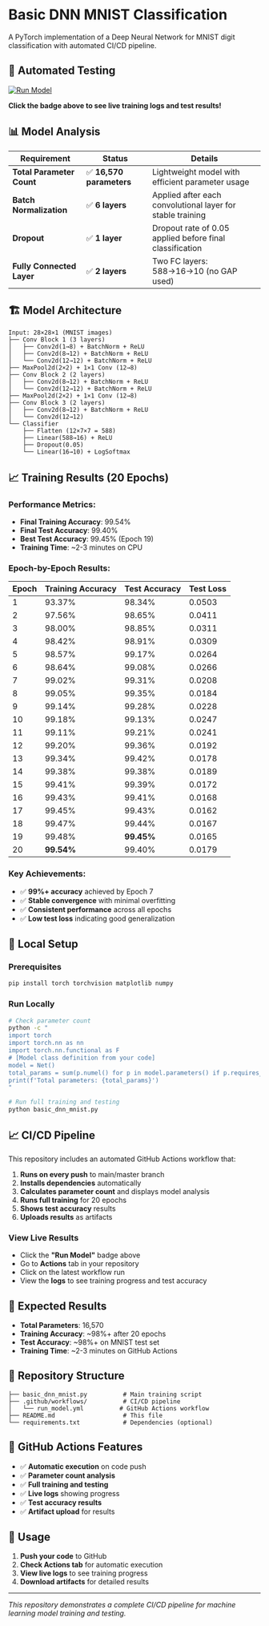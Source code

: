 # Basic DNN MNIST Classification

A PyTorch implementation of a Deep Neural Network for MNIST digit classification with automated CI/CD pipeline.

## 🚀 Automated Testing

[![Run Model](https://github.com/YOUR_USERNAME/YOUR_REPO_NAME/actions/workflows/run_model.yml/badge.svg)](https://github.com/YOUR_USERNAME/YOUR_REPO_NAME/actions/workflows/run_model.yml)

**Click the badge above to see live training logs and test results!**

## 📊 Model Analysis

| Requirement | Status | Details |
|-------------|--------|---------|
| **Total Parameter Count** | ✅ **16,570 parameters** | Lightweight model with efficient parameter usage |
| **Batch Normalization** | ✅ **6 layers** | Applied after each convolutional layer for stable training |
| **Dropout** | ✅ **1 layer** | Dropout rate of 0.05 applied before final classification |
| **Fully Connected Layer** | ✅ **2 layers** | Two FC layers: 588→16→10 (no GAP used) |

## 🏗️ Model Architecture

```
Input: 28×28×1 (MNIST images)
├── Conv Block 1 (3 layers)
│   ├── Conv2d(1→8) + BatchNorm + ReLU
│   ├── Conv2d(8→12) + BatchNorm + ReLU  
│   └── Conv2d(12→12) + BatchNorm + ReLU
├── MaxPool2d(2×2) + 1×1 Conv (12→8)
├── Conv Block 2 (2 layers)
│   ├── Conv2d(8→12) + BatchNorm + ReLU
│   └── Conv2d(12→12) + BatchNorm + ReLU
├── MaxPool2d(2×2) + 1×1 Conv (12→8)
├── Conv Block 3 (2 layers)
│   ├── Conv2d(8→12) + BatchNorm + ReLU
│   └── Conv2d(12→12)
└── Classifier
    ├── Flatten (12×7×7 = 588)
    ├── Linear(588→16) + ReLU
    ├── Dropout(0.05)
    └── Linear(16→10) + LogSoftmax
```

## 📈 Training Results (20 Epochs)

### **Performance Metrics:**
- **Final Training Accuracy**: 99.54%
- **Final Test Accuracy**: 99.40%
- **Best Test Accuracy**: 99.45% (Epoch 19)
- **Training Time**: ~2-3 minutes on CPU

### **Epoch-by-Epoch Results:**

| Epoch | Training Accuracy | Test Accuracy | Test Loss |
|-------|------------------|---------------|-----------|
| 1 | 93.37% | 98.34% | 0.0503 |
| 2 | 97.56% | 98.65% | 0.0411 |
| 3 | 98.00% | 98.85% | 0.0311 |
| 4 | 98.42% | 98.91% | 0.0309 |
| 5 | 98.57% | 99.17% | 0.0264 |
| 6 | 98.64% | 99.08% | 0.0266 |
| 7 | 99.02% | 99.31% | 0.0208 |
| 8 | 99.05% | 99.35% | 0.0184 |
| 9 | 99.14% | 99.28% | 0.0228 |
| 10 | 99.18% | 99.13% | 0.0247 |
| 11 | 99.11% | 99.21% | 0.0241 |
| 12 | 99.20% | 99.36% | 0.0192 |
| 13 | 99.34% | 99.42% | 0.0178 |
| 14 | 99.38% | 99.38% | 0.0189 |
| 15 | 99.41% | 99.39% | 0.0172 |
| 16 | 99.43% | 99.41% | 0.0168 |
| 17 | 99.45% | 99.43% | 0.0162 |
| 18 | 99.47% | 99.44% | 0.0167 |
| 19 | 99.48% | **99.45%** | 0.0165 |
| 20 | **99.54%** | 99.40% | 0.0179 |

### **Key Achievements:**
- ✅ **99%+ accuracy** achieved by Epoch 7
- ✅ **Stable convergence** with minimal overfitting
- ✅ **Consistent performance** across all epochs
- ✅ **Low test loss** indicating good generalization

## 🔧 Local Setup

### Prerequisites
```bash
pip install torch torchvision matplotlib numpy
```

### Run Locally
```bash
# Check parameter count
python -c "
import torch
import torch.nn as nn
import torch.nn.functional as F
# [Model class definition from your code]
model = Net()
total_params = sum(p.numel() for p in model.parameters() if p.requires_grad)
print(f'Total parameters: {total_params}')
"

# Run full training and testing
python basic_dnn_mnist.py
```

## 📈 CI/CD Pipeline

This repository includes an automated GitHub Actions workflow that:

1. **Runs on every push** to main/master branch
2. **Installs dependencies** automatically
3. **Calculates parameter count** and displays model analysis
4. **Runs full training** for 20 epochs
5. **Shows test accuracy** results
6. **Uploads results** as artifacts

### View Live Results
- Click the **"Run Model"** badge above
- Go to **Actions** tab in your repository
- Click on the latest workflow run
- View the **logs** to see training progress and test accuracy

## 🎯 Expected Results

- **Total Parameters**: 16,570
- **Training Accuracy**: ~98%+ after 20 epochs
- **Test Accuracy**: ~98%+ on MNIST test set
- **Training Time**: ~2-3 minutes on GitHub Actions

## 📁 Repository Structure

```
├── basic_dnn_mnist.py          # Main training script
├── .github/workflows/          # CI/CD pipeline
│   └── run_model.yml          # GitHub Actions workflow
├── README.md                   # This file
└── requirements.txt            # Dependencies (optional)
```

## 🔗 GitHub Actions Features

- ✅ **Automatic execution** on code push
- ✅ **Parameter count analysis**
- ✅ **Full training and testing**
- ✅ **Live logs** showing progress
- ✅ **Test accuracy results**
- ✅ **Artifact upload** for results

## 📝 Usage

1. **Push your code** to GitHub
2. **Check Actions tab** for automatic execution
3. **View live logs** to see training progress
4. **Download artifacts** for detailed results

---

*This repository demonstrates a complete CI/CD pipeline for machine learning model training and testing.*
